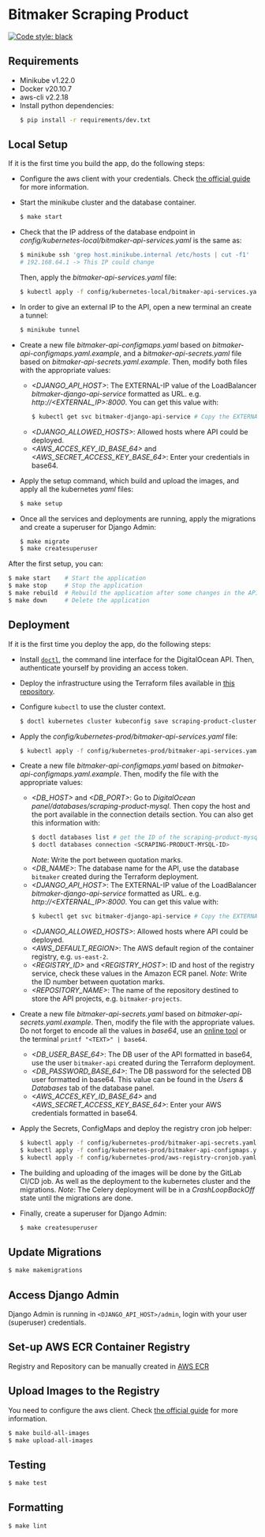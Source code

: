 # Bitmaker Scraping Product

[![Code style: black](https://img.shields.io/badge/code%20style-black-000000.svg)](https://github.com/psf/black)

## Requirements

- Minikube v1.22.0
- Docker v20.10.7
- aws-cli v2.2.18
- Install python dependencies:
  ```bash
  $ pip install -r requirements/dev.txt
  ```

## Local Setup

If it is the first time you build the app, do the following steps:

- Configure the aws client with your credentials. Check [the official guide](https://docs.aws.amazon.com/cli/latest/userguide/cli-configure-quickstart.html) for more information.

- Start the minikube cluster and the database container.
  ```bash
  $ make start
  ```

- Check that the IP address of the database endpoint in _config/kubernetes-local/bitmaker-api-services.yaml_ is the same as:
  ```bash
  $ minikube ssh 'grep host.minikube.internal /etc/hosts | cut -f1'
  # 192.168.64.1 -> This IP could change
  ```
  Then, apply the _bitmaker-api-services.yaml_ file:
  ```bash
  $ kubectl apply -f config/kubernetes-local/bitmaker-api-services.yaml
  ```
  
- In order to give an external IP to the API, open a new terminal an create a tunnel:
  ```bash
  $ minikube tunnel
  ```

- Create a new file _bitmaker-api-configmaps.yaml_ based on _bitmaker-api-configmaps.yaml.example_,
  and a _bitmaker-api-secrets.yaml_ file based on _bitmaker-api-secrets.yaml.example_.
  Then, modify both files with the appropriate values:
  - _<DJANGO\_API\_HOST>_: The EXTERNAL-IP value of the LoadBalancer _bitmaker-django-api-service_ formatted as URL. e.g. _http://<EXTERNAL\_IP>:8000_. You can get this value with:
	```bash
	$ kubectl get svc bitmaker-django-api-service # Copy the EXTERNAL-IP
	```
  - _<DJANGO\_ALLOWED\_HOSTS>_: Allowed hosts where API could be deployed.
  - _<AWS\_ACCES\_KEY\_ID\_BASE\_64>_ and _<AWS\_SECRET\_ACCESS\_KEY\_BASE\_64>_: Enter your credentials in base64.

- Apply the setup command, which build and upload the images, and apply all the kubernetes _yaml_ files:
  ```bash
  $ make setup
  ```

- Once all the services and deployments are running, apply the migrations and create a superuser for Django Admin:
  ```bash
  $ make migrate
  $ make createsuperuser
  ```

After the first setup, you can:
```bash
$ make start    # Start the application
$ make stop     # Stop the application
$ make rebuild  # Rebuild the application after some changes in the API
$ make down     # Delete the application
```

## Deployment

If it is the first time you deploy the app, do the following steps:

- Install [`doctl`](https://github.com/digitalocean/doctl), the command line interface for the DigitalOcean API. 
  Then, authenticate yourself by providing an access token.
  
- Deploy the infrastructure using the Terraform files available in [this repository](https://gitlab.com/bitmakerla/dev/terraform-deployment).

- Configure `kubectl` to use the cluster context.
  ```bash
  $ doctl kubernetes cluster kubeconfig save scraping-product-cluster
  ```
  
- Apply the _config/kubernetes-prod/bitmaker-api-services.yaml_ file:
  ```bash
  $ kubectl apply -f config/kubernetes-prod/bitmaker-api-services.yaml
  ```

- Create a new file _bitmaker-api-configmaps.yaml_ based on _bitmaker-api-configmaps.yaml.example_. Then, modify the file with the appropriate values:
  - _<DB\_HOST>_ and _<DB\_PORT>_: Go to  _DigitalOcean panel/databases/scraping-product-mysql_. Then copy the host and the port available in the connection details section.
	You can also get this information with:
	```bash
	$ doctl databases list # get the ID of the scraping-product-mysql database
	$ doctl databases connection <SCRAPING-PRODUCT-MYSQL-ID>
	```
	_Note_: Write the port between quotation marks.
  - _<DB\_NAME>_: The database name for the API, use the database `bitmaker` created during the Terraform deployment.
  - _<DJANGO\_API\_HOST>_: The EXTERNAL-IP value of the LoadBalancer _bitmaker-django-api-service_ formatted as URL. e.g. _http://<EXTERNAL\_IP>:8000_. You can get this value with:
	```bash
	$ kubectl get svc bitmaker-django-api-service # Copy the EXTERNAL-IP
	```
  - _<DJANGO\_ALLOWED\_HOSTS>_: Allowed hosts where API could be deployed.
  - _<AWS\_DEFAULT\_REGION>_: The AWS default region of the container registry, e.g. `us-east-2`.
  - _<REGISTRY\_ID>_ and _<REGISTRY\_HOST>_: ID and host of the registry service, check these values in the Amazon ECR panel. _Note_: Write the ID number between quotation marks.
  - _<REPOSITORY\_NAME>_: The name of the repository destined to store the API projects, e.g. `bitmaker-projects`.


- Create a new file _bitmaker-api-secrets.yaml_ based on _bitmaker-api-secrets.yaml.example_. Then, modify the file with the appropriate values. Do not forget to encode all the values in _base64_,
  use an [online tool](https://www.base64encode.org/) or the terminal `printf "<TEXT>" | base64`.
  - _<DB\_USER\_BASE\_64>_: The DB user of the API formatted in base64, use the user `bitmaker-api` created during the Terraform deployment.
  - _<DB\_PASSWORD\_BASE\_64>_: The DB password for the selected DB user formatted in base64. This value can be found in the _Users & Databases_ tab of the database panel.
  - _<AWS\_ACCES\_KEY\_ID\_BASE\_64>_ and _<AWS\_SECRET\_ACCESS\_KEY\_BASE\_64>_: Enter your AWS credentials formatted in base64.


- Apply the Secrets, ConfigMaps and deploy the registry cron job helper:
  ```bash
  $ kubectl apply -f config/kubernetes-prod/bitmaker-api-secrets.yaml
  $ kubectl apply -f config/kubernetes-prod/bitmaker-api-configmaps.yaml
  $ kubectl apply -f config/kubernetes-prod/aws-registry-cronjob.yaml
  ```
  
- The building and uploading of the images will be done by the GitLab CI/CD job. As well as the deployment to the kubernetes cluster and the migrations.
  _Note_: The Celery deployment will be in a _CrashLoopBackOff_ state until the migrations are done.

- Finally, create a superuser for Django Admin:
  ```bash
  $ make createsuperuser
  ```

## Update Migrations

```sh
$ make makemigrations
```

## Access Django Admin

Django Admin is running in `<DJANGO_API_HOST>/admin`,
login with your user (superuser) credentials.


## Set-up AWS ECR Container Registry

Registry and Repository can be manually created in [AWS ECR](https://aws.amazon.com/ecr/)

## Upload Images to the Registry

You need to configure the aws client. Check [the official guide](https://docs.aws.amazon.com/cli/latest/userguide/cli-configure-quickstart.html) for more information.

```bash
$ make build-all-images
$ make upload-all-images
```

## Testing

```sh
$ make test
```

## Formatting

```sh
$ make lint
```
